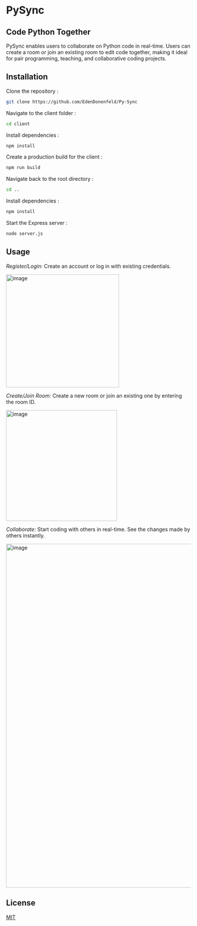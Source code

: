 # PySync
## Code Python Together
PySync enables users to collaborate on Python code in real-time. Users can create a room or join an existing room to edit code together, making it ideal for pair programming, teaching, and collaborative coding projects.

## Installation
Clone the repository :
```bash
git clone https://github.com/EdenDonenfeld/Py-Sync
```
Navigate to the client folder :
```bash
cd client
```
Install dependencies :
```bash
npm install
```
Create a production build for the client :
```bash
npm run build
```

Navigate back to the root directory :
```bash
cd ..
```
Install dependencies :
```bash
npm install
```
Start the Express server :
```bash
node server.js
```

## Usage
*Register/Login:* Create an account or log in with existing credentials.

<img width="308" alt="image" src="https://github.com/user-attachments/assets/c55ac45d-ad1c-479c-96c9-af76544c01aa">

*Create/Join Room:* Create a new room or join an existing one by entering the room ID.

<img width="302" alt="image" src="https://github.com/user-attachments/assets/0a863474-c26b-491a-8748-94a2b9b34ad1">

*Collaborate:* Start coding with others in real-time. See the changes made by others instantly.

<img width="937" alt="image" src="https://github.com/user-attachments/assets/32f6f2f8-665b-4b7b-8199-02f6c9ae3861">


## License
[MIT](https://choosealicense.com/licenses/mit/)


